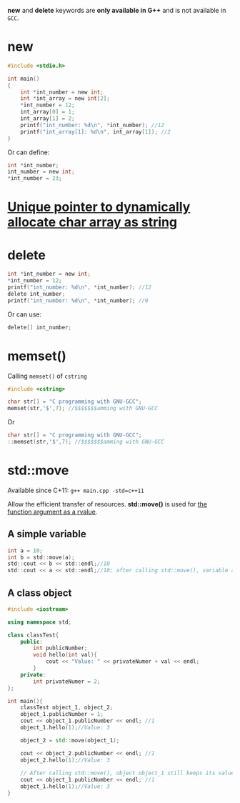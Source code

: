 **new** and **delete** keywords are **only available in G++** and is not available in ``GCC``.

# new

```c
#include <stdio.h>

int main()
{  
	int *int_number = new int;
	int *int_array = new int[2];
	*int_number = 12;
	int_array[0] = 1;
	int_array[1] = 2;
	printf("int_number: %d\n", *int_number); //12
	printf("int_array[1]: %d\n", int_array[1]); //2
}
```
Or can define:

```c
int *int_number;
int_number = new int;
*int_number = 23;
```
# [Unique pointer to dynamically allocate char array as string](https://github.com/TranPhucVinh/Cplusplus/blob/master/Physical%20layer/Memory/Pointer/Smart%20pointer/Unique%20pointer%20for%20array.md#unique-pointer-for-char-array-as-string)

# delete

```c
int *int_number = new int;
*int_number = 12;
printf("int_number: %d\n", *int_number); //12
delete int_number;
printf("int_number: %d\n", *int_number); //0
```
Or can use:
```c
delete[] int_number;
```
# memset()

Calling ``memset()`` of ``cstring``

```cpp 
#include <cstring>

char str[] = "C programming with GNU-GCC";
memset(str,'$',7); //$$$$$$$amming with GNU-GCC
```

Or

```cpp
char str[] = "C programming with GNU-GCC";
::memset(str,'$',7); //$$$$$$$amming with GNU-GCC
```
# std::move

Available since C+11: ``g++ main.cpp -std=c++11``

Allow the efficient transfer of resources. **std::move()** is used for [the function argument as a rvalue](https://github.com/TranPhucVinh/Cplusplus/blob/master/Physical%20layer/Memory/lvalue%20and%20rvalue.md#rvalue-as-function-argument).

## A simple variable

```c
int a = 10;
int b = std::move(a);
std::cout << b << std::endl;//10
std::cout << a << std::endl;//10; after calling std::move(), variable a still keeps its value
```

## A class object

```cpp
#include <iostream>

using namespace std;

class classTest{
	public:
		int publicNumber;
		void hello(int val){
			cout << "Value: " << privateNumer + val << endl;
		}
	private:
		int privateNumer = 2;
};

int main(){
	classTest object_1, object_2;
	object_1.publicNumber = 1;
	cout << object_1.publicNumber << endl; //1
	object_1.hello(1);//Value: 3

	object_2 = std::move(object_1);

	cout << object_2.publicNumber << endl; //1
	object_2.hello(1);//Value: 3
	
	// After calling std::move(), object object_1 still keeps its value
	cout << object_1.publicNumber << endl; //1
	object_1.hello(1);//Value: 3
}
```
